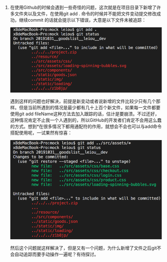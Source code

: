 1. 在使用Github的时候会遇到一些奇怪的问题，这次就是在项目目录下新增了许多文件夹以及文件，在使用git add . 命令的时候并不能把文件变动提交修改成功，继续commit 的话就会提示以下错误，大意是以下文件未被追踪：

    ![add1](../Git/img/add1.png)

    遇到这样的问题也好解决，前提是新变动或者说新增的文件比较少只有几个那样。但是当前所遇到的情况是最少都有几十上百个新文件，如果每一文件都要使用git add fileName这种方法去加入跟踪的话，估计是要崩溃。不过还好，这种情况肯定不止我一个人遇到的，所以GitHub的开发者们肯定不会用这么蠢的方式。想到*在很多情况下都用通配符的作用，就想会不会也可以与add命令搭配使用呢，一试果然有惊喜：

    ![add2](../Git/img/add2.png)

    然后这个问题就这样解决了，但是又有一个问题，为什么新增了文件之后git不会自动追踪而要手动操作一遍呢？有待探讨。
